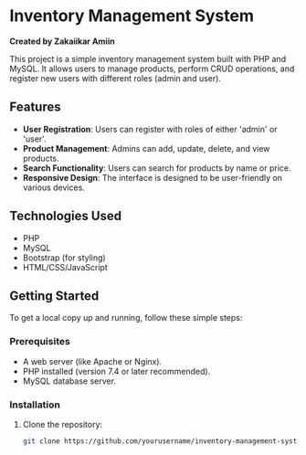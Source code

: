 # Inventory Management System

**Created by Zakaiikar Amiin**

This project is a simple inventory management system built with PHP and MySQL. It allows users to manage products, perform CRUD operations, and register new users with different roles (admin and user).

## Features
- **User Registration**: Users can register with roles of either 'admin' or 'user'.
- **Product Management**: Admins can add, update, delete, and view products.
- **Search Functionality**: Users can search for products by name or price.
- **Responsive Design**: The interface is designed to be user-friendly on various devices.

## Technologies Used
- PHP
- MySQL
- Bootstrap (for styling)
- HTML/CSS/JavaScript

## Getting Started

To get a local copy up and running, follow these simple steps:

### Prerequisites
- A web server (like Apache or Nginx).
- PHP installed (version 7.4 or later recommended).
- MySQL database server.

### Installation
1. Clone the repository:
   ```bash
   git clone https://github.com/yourusername/inventory-management-system.git
